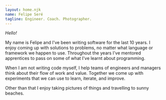 ```yaml
---
layout: home.njk
name: Felipe Seré
tagline: Engineer. Coach. Photographer.
---
```


_Hello!_

My name is Felipe and I've been writing software for the last 10 years.
I enjoy coming up with solutions to problems, no matter what language or framework we happen to use.
Throughout the years I've mentored apprentices to pass on some of what I've learnt about programming.

When I am not writing code myself, I help teams of engineers and managers think about their flow of work and value.
Together we come up with experiments that we can use to learn, iterate, and improve.

Other than that I enjoy taking pictures of things and travelling to sunny beaches.
